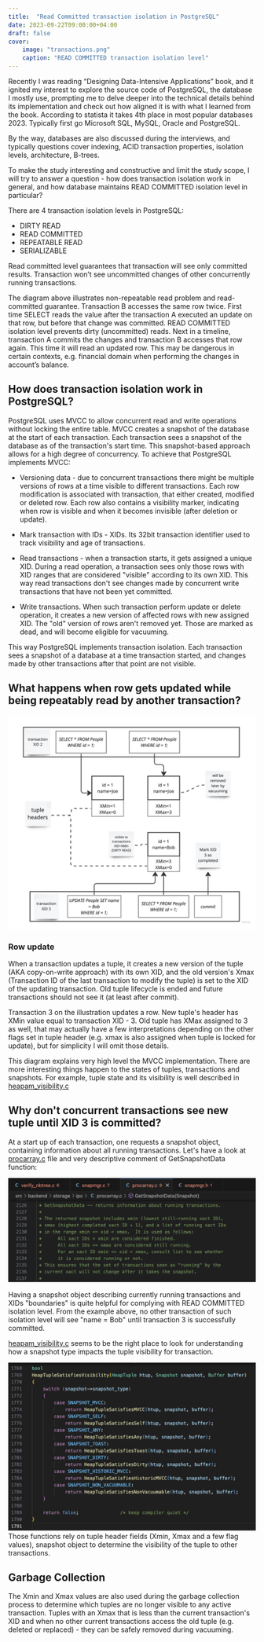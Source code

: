 ```yaml
---
title:  "Read Committed transaction isolation in PostgreSQL"
date: 2023-09-22T09:00:00+04:00
draft: false
cover:
    image: "transactions.png"
    caption: "READ COMMITTED transaction isolation level"
---
```


<!-- ![Design overview](/images/transactions.png) -->

Recently I was reading “Designing Data-Intensive Applications” book, and it ignited my interest to explore the source code of PostgreSQL, the database I mostly use, prompting me to delve deeper into the technical details behind its implementation and check out how aligned it is with what I learned from the book. According to statista it takes 4th place in most popular databases 2023. Typically first go Microsoft SQL, MySQL, Oracle and PostgreSQL.

By the way, databases are also discussed during the interviews, and typically questions cover indexing, ACID transaction properties, isolation levels, architecture, B-trees.

To make the study interesting and constructive and limit the study scope, I will try to answer a question - how does transaction isolation work in general, and how database maintains READ COMMITTED isolation level in particular?

There are 4 transaction isolation levels in PostgreSQL:

* DIRTY READ
* READ COMMITTED
* REPEATABLE READ
* SERIALIZABLE

Read committed level guarantees that transaction will see only committed results. Transaction won’t see uncommitted changes of other concurrently running transactions.

The diagram above illustrates non-repeatable read problem and read-committed guarantee. Transaction B accesses the same row twice. First time SELECT reads the value after the transaction A executed an update on that row, but before that change was committed. READ COMMITTED isolation level prevents dirty (uncommitted) reads. Next in a timeline, transaction A commits the changes and transaction B accesses that row again. This time it will read an updated row. This may be dangerous in certain contexts, e.g. financial domain when performing the changes in account’s balance.

## How does transaction isolation work in PostgreSQL?

PostgreSQL uses MVCC to allow concurrent read and write operations without locking the entire table. MVCC creates a snapshot of the database at the start of each transaction. Each transaction sees a snapshot of the database as of the transaction's start time. This snapshot-based approach allows for a high degree of concurrency. To achieve that PostgreSQL implements MVCC:

* Versioning data - due to concurrent transactions there might be multiple versions of rows at a time visible to different transactions. Each row modification is associated with transaction, that either created, modified or deleted row. Each row also contains a visibility marker, indicating when row is visible and when it becomes invisible (after deletion or update).

* Mark transaction with IDs - XIDs. Its 32bit transaction identifier used to track visibility and age of transactions.

* Read transactions - when a transaction starts, it gets assigned a unique XID. During a read operation, a transaction sees only those rows with XID ranges that are considered "visible" according to its own XID. This way read transactions don't see changes made by concurrent write transactions that have not been yet committed.

* Write transactions. When such transaction perform update or delete operation, it creates a new version of affected rows with new assigned XID. The "old" version of rows aren't removed yet. Those are marked as dead, and will become eligible for vacuuming.

This way PostgreSQL implements transaction isolation. Each transaction sees a snapshot of a database at a time transaction started, and changes made by other transactions after that point are not visible.

## What happens when row gets updated while being repeatably read by another transaction?

![Design overview](mvcc-tuples.jpg)

### Row update
When a transaction updates a tuple, it creates a new version of the tuple (AKA copy-on-write approach) with its own XID, and the old version's Xmax (Transaction ID of the last transaction to modify the tuple) is set to the XID of the updating transaction. Old tuple lifecycle is ended and future transactions should not see it (at least after commit).

Transaction 3 on the illustration updates a row. New tuple's header has XMin value equal to transaction XID - 3. Old tuple has XMax assigned to 3 as well, that may actually have a few interpretations depending on the other flags set in tuple header (e.g. xmax is also assigned when tuple is locked for update), but for simplicity I will omit those details.

This diagram explains very high level the MVCC implementation. There are more interesting things happen to the states of tuples, transactions and snapshots. For example, tuple state and its visibility is well described in [heapam_visibility.c](https://github.com/postgres/postgres/blob/master/src/backend/access/heap/heapam_visibility.c)

## Why don't concurrent transactions see new tuple until XID 3 is committed?

At a start up of each transaction, one requests a snapshot object, containing information about all running transactions. Let's have a look at [procarray.c](https://github.com/postgres/postgres/blob/cca97ce6a6653df7f4ec71ecd54944cc9a6c4c16/src/backend/storage/ipc/procarray.c#L2126) file and very descriptive comment of GetSnapshotData function:

![GetSnapshotData](getsnapshotdata.png)

Having a snapshot object describing currently running transactions and XIDs "boundaries" is quite helpful for complying with READ COMMITTED isolation level. From the example above, no other transaction of such isolation level will see "name = Bob" until transaction 3 is successfully committed.

[heapam_visibility.c](https://github.com/postgres/postgres/blob/master/src/backend/access/heap/heapam_visibility.c) seems to be the right place to look for understanding how a snapshot type impacts the tuple visibility for transaction.

![Tuple Visibility](tuple-visibility.png)
Those functions rely on tuple header fields (Xmin, Xmax and a few flag values), snapshot object to determine the visibility of the tuple to other transactions.

## Garbage Collection
The Xmin and Xmax values are also used during the garbage collection process to determine which tuples are no longer visible to any active transaction. Tuples with an Xmax that is less than the current transaction's XID and when no other current transactions access the old tuple (e.g. deleted or replaced) - they can be safely removed during vacuuming.
